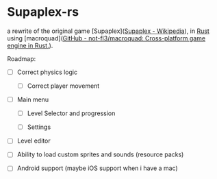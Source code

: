 # Supaplex-rs

a rewrite of the original game [Supaplex]([Supaplex - Wikipedia](https://en.wikipedia.org/wiki/Supaplex)), in [Rust](https://www.rust-lang.org/) using [macroquad]([GitHub - not-fl3/macroquad: Cross-platform game engine in Rust.](https://github.com/not-fl3/macroquad)).



Roadmap:

- [ ] Correct physics logic
  
  - [ ] Correct player movement

- [ ] Main menu
  
  - [ ] Level Selector and progression
  
  - [ ] Settings

- [ ] Level editor

- [ ] Ability to load custom sprites and sounds (resource packs)

- [ ] Android support (maybe iOS support when i have a mac)
